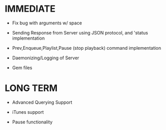 IMMEDIATE
=========

* Fix bug with arguments w/ space

* Sending Response from Server using JSON protocol, and 'status 
  implementation

* Prev,Enqueue,Playlist,Pause (stop playback) command implementation

* Daemonizing/Logging of Server

* Gem files

LONG TERM
==========

* Advanced Querying Support

* iTunes support

* Pause functionality
